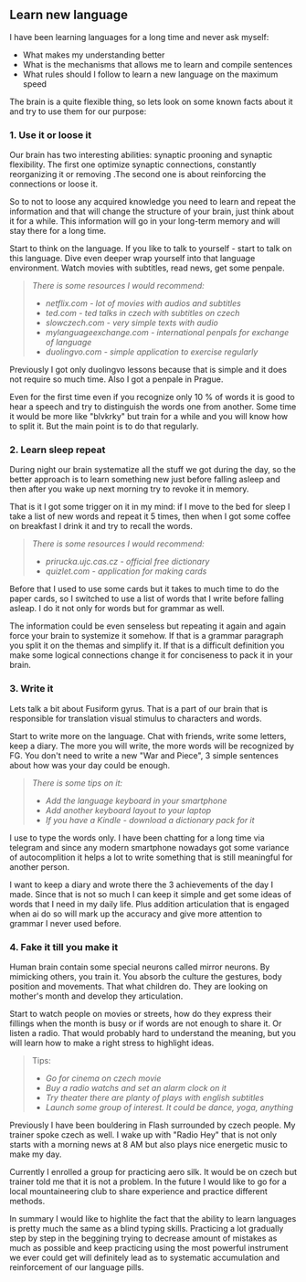 Learn new language
----------------------------------------------------------------------
I have been learning languages for a long time and never ask myself: 
- What makes my understanding better
- What is the mechanisms that allows me to learn and compile sentences
- What rules should I follow to learn a new language on the maximum 
speed

The brain is a quite flexible thing, 
so lets look on some known facts about it and try to use them for our 
purpose:

### 1. Use it or loose it

Our brain has two interesting abilities: synaptic prooning and 
synaptic flexibility. The first one optimize synaptic connections,
constantly reorganizing it or removing .The second one is about 
reinforcing the connections or loose it.
    
So to not to loose any acquired knowledge you need to learn and repeat
the information and that will change the structure of your brain,
just think about it for a while. This information will go in your 
long-term memory and will stay there for a long time.

Start to think on the language. If you like to talk to yourself - start
to talk on this language. Dive even deeper wrap yourself into that 
language environment. Watch movies with subtitles, read news,
get some penpale.

> _There is some resources I would recommend:_
> - _netflix.com - lot of movies with audios and subtitles_
> - _ted.com - ted talks in czech with subtitles on czech_
> - _slowczech.com - very simple texts with audio_
> - _mylanguageexchange.com - international penpals for exchange of language_ 
> - _duolingvo.com - simple application to exercise regularly_

Previously I got only duolingvo lessons because that is simple 
and it does not require so much time. Also I got a penpale in Prague.

Even for the first time even if you recognize only 10 % of words 
it is good to hear a speech and try to distinguish the words one 
from another. Some time it would be more like "blvkrky" but train 
for a while and you will know how to split it. But the main point is to
do that regularly.

### 2. Learn sleep repeat

During night our brain systematize all the stuff we got during the day,
so the better approach is to learn something new just before falling 
asleep and then after you wake up next morning try to revoke it in memory.

That is it I got some trigger on it in my mind: if I move to the bed
for sleep I take a list of new words and repeat it 5 times,
then when I got some coffee on breakfast I drink it and try to recall 
the words.

> _There is some resources I would recommend:_
>- _prirucka.ujc.cas.cz - official free dictionary_
>- _quizlet.com - application for making cards_

Before that I used to use some cards but it takes to much time 
to do the paper cards, so I switched to use a list of words that I write 
before falling asleap. I do it not only for words but for grammar as well.

The information could be even senseless but repeating it again and again
force your brain to systemize it somehow. If that is a
grammar paragraph you split it on the themas and simplify it. If that is
a difficult definition you make some logical 
connections change it for conciseness to pack it in your brain.

### 3. Write it

Lets talk a bit about Fusiform gyrus. That is a part of our brain that
is responsible for translation visual stimulus to characters and words.
    
Start to write more on the language. Chat with friends, write some letters,
keep a diary. The more you will write, the more words will be recognized 
by FG. You don't need to write a new "War and Piece", 3 simple 
sentences about how was your day could be enough.
    
> _There is some tips on it:_
>- _Add the language keyboard in your smartphone_
>- _Add another keyboard layout to your laptop_
>- _If you have a Kindle - download a dictionary pack for it_
    
I use to type the words only. I have been chatting for a long time
via telegram and since any modern smartphone nowadays got some
variance of autocomplition it helps a lot to write something
that is still meaningful for another person. 
    
I want to keep a diary and wrote there the 3 achievements of 
the day I made. Since that is not so much I can keep it simple and 
get some ideas of words that I need in my daily life. 
Plus addition articulation that is engaged when ai do so will mark up the 
accuracy and give more attention to grammar I never used before.
        
### 4. Fake it till you make it

Human brain contain some special neurons called mirror neurons. 
By mimicking others, you train it. You absorb the culture 
the gestures, body position and movements. 
That what children do. They are looking on mother's month and
develop they articulation.
 
 Start to watch people on movies or streets, how do they express
 their fillings when the month is busy or if words are not 
 enough to share it. Or listen a radio. That would probably 
 hard to understand the meaning, but you will learn how
 to make a right stress to highlight ideas.
 
 > Tips:
 > - _Go for cinema on czech movie_
 > - _Buy a radio watchs and set an alarm clock on it_
 > - _Try theater there are planty of plays with english subtitles_
 > - _Launch some group of interest. It could be dance, yoga, anything_
    
 Previously I have been bouldering in Flash surrounded
 by czech people. My trainer spoke czech as well. 
 I wake up with "Radio Hey" that is not only starts with a 
 morning news at 8 AM but also plays nice energetic music to make my day.
 
 Currently I enrolled a group for practicing aero silk. It would
 be on czech but trainer told me that it is not a problem. In the future 
 I would like to go for a local mountaineering club to share
  experience and practice different methods.
 
 In summary I would like to highlite the fact that the ability 
 to learn languages is pretty much the same as a blind typing skills.
 Practicing a lot gradually step by step in the beggining
 trying to  decrease amount of mistakes as much as
 possible and keep practicing using the most powerful instrument 
 we ever could get will definitely lead as to systematic accumulation 
 and reinforcement of our language pills. 
     
 
 

    
 
    
    
    
     





    
    
    

